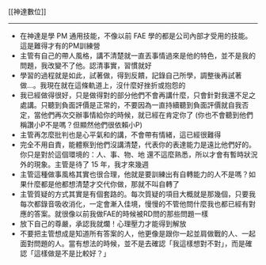 [[神達數位]]

---

- 在神達是學 PM 通用技能，不像以前 FAE 學的都是公司內部才受用的技能。這是難得才有的PM訓練營
- 主管有自己的帶人風格，講不清楚就一直丟事情過來是他的特色，並不是我的問題，我改變不了他。認清事實，習慣就好
- 學習的過程就是如此，試著做，得到反饋，記錄自己所學，調整後再試著做…。我現在就在這條軌道上，沒什麼好挫折或抱怨的
- 我已經做得很好，只是做得對的部分他們不會再講什麼，只會針對我還不足之處講。只聽到負面評價是正常的，不要因為一直持續聽到負面評價就自我否定，當他們再次交辦事情給你的時候，就已經在肯定你了 (你也不會聽到他們稱讚小P不是嗎？但顯然他們很依賴小P)
- 主管再怎麼批判也是心平氣和的講，不會帶有情緒，這已經很難得
- 完全不用自責，能體察到他們沒講清楚，代表你的表達能力是遠比他們好的。你只是對於這個環境的：人、事、物、地  還不這麼熟悉，所以才會有暫時狀況外的現象。主管是待了 15 年，我才來幾週
- 主管這種做事風格其實也很合理，他就是要訓練出有自轉能力的人不是嗎？如果什麼都是他都想清楚才交代你做，那就不叫自轉了
- 主管質疑的方式其實是有個套路的。每次質疑的項目大概就是那幾個，只要我每次都錄音吸收消化，一定會漸入佳境，慢慢的不管他問什麼我也都已經有對應的答案。就很像以前我做FAE的時候被RD問的那些問題一樣
- 放下自己的尊嚴，承認我就爛！心理壓力才能得到解放
- 不要把主管想成是知道所有答案的人，他更像是跟你一起並肩做戰的人、一起面對問題的人。當有想法的時候，並不是去確認「我這樣想對不對」，而是確認「這樣做是不是比較好？」